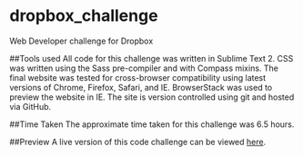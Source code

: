 # dropbox_challenge
Web Developer challenge for Dropbox

##Tools used
All code for this challenge was written in Sublime Text 2. CSS was written using the Sass pre-compiler and with Compass mixins. The final website was tested for cross-browser compatibility using latest versions of Chrome, Firefox, Safari, and IE. BrowserStack was used to preview the website in IE. The site is version controlled using git and hosted via GitHub.

##Time Taken
The approximate time taken for this challenge was 6.5 hours.

##Preview
A live version of this code challenge can be viewed <a href="http://norrishung.com/dropbox_challenge">here</a>.
